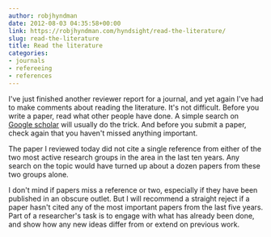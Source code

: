 ```yaml
---
author: robjhyndman
date: 2012-08-03 04:35:58+00:00
link: https://robjhyndman.com/hyndsight/read-the-literature/
slug: read-the-literature
title: Read the literature
categories:
- journals
- refereeing
- references
---
```


I've just finished another reviewer report for a journal, and yet again I've had to make comments about reading the literature. It's not difficult. Before you write a paper, read what other people have done. A simple search on [Google scholar](http://scholar.google.com/) will usually do the trick. And before you submit a paper, check again that you haven't missed anything important.

The paper I reviewed today did not cite a single reference from either of the two most active research groups in the area in the last ten years. Any search on the topic would have turned up about a dozen papers from these two groups alone.

I don't mind if papers miss a reference or two, especially if they have been published in an obscure outlet. But I will recommend a straight reject if a paper hasn't cited any of the most important papers from the last five years. Part of a researcher's task is to engage with what has already been done, and show how any new ideas differ from or extend on previous work.


